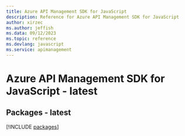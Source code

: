 ```yaml
---
title: Azure API Management SDK for JavaScript
description: Reference for Azure API Management SDK for JavaScript
author: xirzec
ms.author: jeffish
ms.data: 09/12/2023
ms.topic: reference
ms.devlang: javascript
ms.service: apimanagement
---
```

# Azure API Management SDK for JavaScript - latest
## Packages - latest
[!INCLUDE [packages](api-management-index.md)]